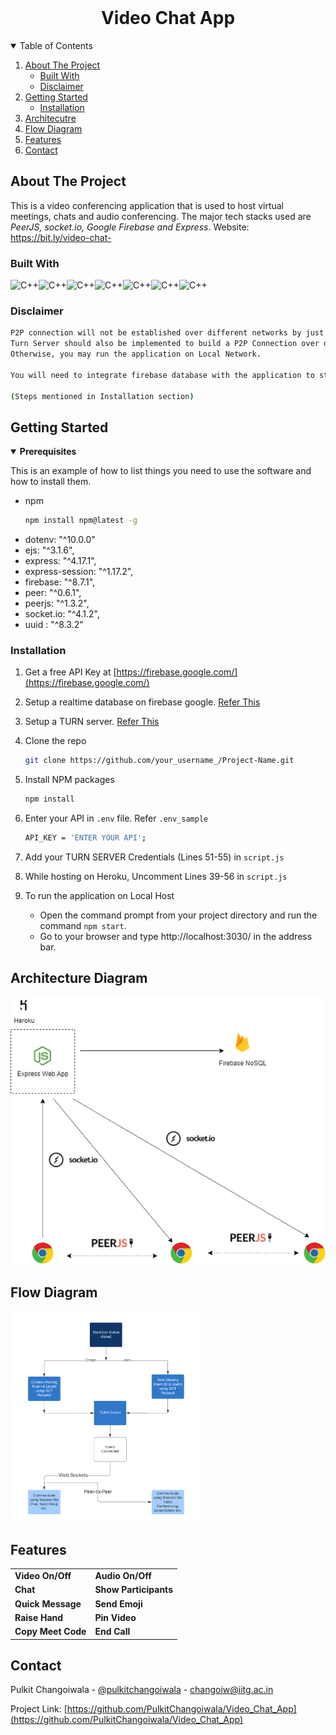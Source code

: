 <br />
<p align="center">
  <h1 align="center">Video Chat App</h1>
<!--   <h3 align="center" > Microsoft Engage Mentorship Program 2021 </h3> -->
  
</p>



<!-- TABLE OF CONTENTS -->
<details open="open">
  <summary>Table of Contents</summary>
  <ol>
    <li>
      <a href="#about-the-project">About The Project</a>
      <ul>
        <li><a href="#built-with">Built With</a></li>
        <li><a href="#disclaimer">Disclaimer</a></li>
      </ul>
    </li>
    <li>
      <a href="#getting-started">Getting Started</a>
      <ul>
        <li><a href="#installation">Installation</a></li>
      </ul>
    </li>
    <li><a href="#architecture-diagram">Architecutre</a></li>
    <li><a href="#flow-diagram">Flow Diagram</a></li>
    <li><a href="#features">Features</a></li>
    <li><a href="#contact">Contact</a></li>
  </ol>
</details>


<!-- ABOUT THE PROJECT -->
## About The Project

This is a video conferencing application that is used to host virtual meetings, chats and audio conferencing. 
The major tech stacks used are *PeerJS, socket.io, Google Firebase and Express*.
Website: https://bit.ly/video-chat-

### Built With
<img align="left" alt ="C++"  width="45px" src="https://upload.wikimedia.org/wikipedia/commons/thumb/d/d9/Node.js_logo.svg/1200px-Node.js_logo.svg.png" >
<img align="left" alt ="C++"  width="45px" src="https://avatars.githubusercontent.com/u/3409784?s=280&v=4" >
<img align="left" alt ="C++"  width="45px" src="https://pluralsight2.imgix.net/paths/images/javascript-542e10ea6e.png" >
<img align="left" alt ="C++"  width="45px" src="https://www.gstatic.com/devrel-devsite/prod/v5f61782021051fb502364887a46a1c5ce2cd6f3d29a3549e907afe67612e9bba/firebase/images/touchicon-180.png" >
<img align="left" alt ="C++"  width="45px" src="https://brandslogos.com/wp-content/uploads/thumbs/bootstrap-logo-vector.svg" >
<img align="left" alt ="C++"  width="45px" src="https://upload.wikimedia.org/wikipedia/commons/9/96/Socket-io.svg" > 
<img align="left" alt ="C++"  width="45px" src="https://i.imgur.com/DVt4XjP.png" ></br>



### Disclaimer
  ``` sh
  P2P connection will not be established over different networks by just cloning this repository.
  Turn Server should also be implemented to build a P2P Connection over different networks.
  Otherwise, you may run the application on Local Network. 
  
  You will need to integrate firebase database with the application to store chat for future use.
  
  (Steps mentioned in Installation section)
  ```

<!-- GETTING STARTED -->
## Getting Started

<details open="open">
  <summary><b>Prerequisites</b></summary>
  
This is an example of how to list things you need to use the software and how to install them.
* npm
  ```sh
  npm install npm@latest -g
  ```
*  dotenv: "^10.0.0"  
*  ejs: "^3.1.6",
*  express: "^4.17.1",
*  express-session: "^1.17.2",
*  firebase: "^8.7.1",
*  peer: "^0.6.1",
*  peerjs: "^1.3.2",
*  socket.io: "^4.1.2",
*  uuid : "^8.3.2"
</details>

### Installation

1. Get a free API Key at [https://firebase.google.com/](https://firebase.google.com/)
2. Setup a realtime database on firebase google. [Refer This](https://lo-victoria.com/build-firebase-realtime-chat-app)
3. Setup a TURN server. [Refer This](https://kostya-malsev.medium.com/set-up-a-turn-server-on-aws-in-15-minutes-25beb145bc77)
4. Clone the repo
   ```sh
   git clone https://github.com/your_username_/Project-Name.git
   ```
5. Install NPM packages
   ```sh
   npm install
   ```
6. Enter your API in `.env` file. Refer `.env_sample`

   ``` sh
   API_KEY = 'ENTER YOUR API';
   ``` 
7. Add your TURN SERVER Credentials (Lines 51-55) in `script.js`
8. While hosting on Heroku, Uncomment Lines 39-56 in `script.js` 
9. To run the application on Local Host
   - Open the command prompt from your project directory and run the command ```npm start```.
   - Go to your browser and type http://localhost:3030/ in the address bar.

<!-- USAGE EXAMPLES -->

## Architecture Diagram

![](https://github.com/PulkitChangoiwala/Project-Resources/blob/main/VideoChatApp/Architecture%20Diagrams/High%20Level%20Design.png)

## Flow Diagram

<img src="https://github.com/PulkitChangoiwala/Project-Resources/blob/main/VideoChatApp/Architecture%20Diagrams/Flow%20Diagram.png" alt="flow" width="60%"/>
<!-- ![](https://github.com/ValakPalak/Microsoft-Engage-2021/blob/main/Images/Architecture%20Diagrams/Flow%20Diagram.png) -->

## Features

<table border="0">
 <tr>
   <td><b>Video On/Off</b></td>
   <td><b>Audio On/Off</b></td>
 </tr>
<!--  <tr>
   <td><img src="https://github.com/ValakPalak/Microsoft-Engage-2021-Images/blob/main/Images/Features/Video_On_Off.gif" alt="video" width="100%"/></td>
   <td><img src="https://github.com/ValakPalak/Microsoft-Engage-2021-Images/blob/main/Images/Features/Mute%20Call.gif" alt="video" width="100%"/></td>
    
 </tr> -->
  <tr>
   <td><b>Chat</b></td>
   <td><b>Show Participants</b></td>
 </tr>
<!--  <tr>
   <td><img src="https://github.com/ValakPalak/Microsoft-Engage-2021-Images/blob/main/Images/Features/Chat.gif"></td>
   <td><img src="https://github.com/ValakPalak/Microsoft-Engage-2021-Images/blob/main/Images/Features/Show%20Participants.gif" width="95%"></td>
    
 </tr> -->
 <tr>
   <td><b>Quick Message</b></td>
   <td><b>Send Emoji</b></td>
 </tr>
<!--  <tr>
   <td><img src="https://github.com/ValakPalak/Microsoft-Engage-2021-Images/blob/main/Images/Features/Quick%20Message.gif" alt="video" width="100%"/></td>
   <td><img src="https://github.com/ValakPalak/Microsoft-Engage-2021-Images/blob/main/Images/Features/Send%20Emoji.gif" alt="video" width="100%"/></td>
    
 </tr> -->
 <tr>
   <td><b>Raise Hand</b></td>
   <td><b>Pin Video</b></td>
 </tr>
<!--  <tr>
   <td><img src="https://github.com/ValakPalak/Microsoft-Engage-2021-Images/blob/main/Images/Features/Hand%20Raise.gif" alt="video" width="100%"/></td>
   <td><img src="https://github.com/ValakPalak/Microsoft-Engage-2021-Images/blob/main/Images/Features/Pin%20Video.gif" alt="video" width="100%"/></td> 
 </tr> -->
 <tr>
   <td><b>Copy Meet Code</b></td>
   <td><b>End Call</b></td>
 </tr>
<!--  <tr>
   <td><img src="https://github.com/ValakPalak/Microsoft-Engage-2021-Images/blob/main/Images/Features/Copy%20Meet%20Code.gif" alt="video" width="100%"/></td>
   <td><img src="https://github.com/ValakPalak/Microsoft-Engage-2021-Images/blob/main/Images/Features/End%20Call.gif" alt="video" width="100%"/></td> 
  </tr> -->
</table>




<!-- CONTACT -->
## Contact

Pulkit Changoiwala - [@pulkitchangoiwala](https://www.linkedin.com/in/pulkitchangoiwala/) - changoiw@iitg.ac.in

Project Link: [https://github.com/PulkitChangoiwala/Video_Chat_App](https://github.com/PulkitChangoiwala/Video_Chat_App)

